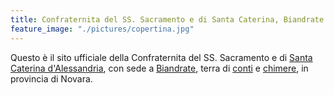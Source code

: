 ```yaml
---
title: Confraternita del SS. Sacramento e di Santa Caterina, Biandrate.
feature_image: "./pictures/copertina.jpg"
---
```


Questo è il sito ufficiale della Confraternita del SS. Sacramento e di [Santa Caterina d'Alessandria](https://it.wikipedia.org/wiki/Caterina_d%27Alessandria), con sede a
[Biandrate](https://it.wikipedia.org/wiki/Biandrate), terra di [conti](https://www.treccani.it/enciclopedia/conti-di-biandrate_%28Enciclopedia-Italiana%29/) e [chimere](https://it.wikipedia.org/wiki/La_chimera_(Sebastiano_Vassalli)), in
provincia di Novara.
